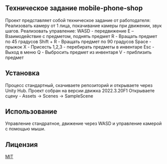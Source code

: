 ## Техническое задание mobile-phone-shop
 Проект представляет собой техническое задание от работодателя:
 Реализовать камеру от 1 лица, покачивание камеры при движении, звук шагов.
 Реализовать управление:
 WASD - передвижение
 E – Взаимодействие с предметом, поднять предмет
 R -  Вращать предмет по 45 градусов
 Shift + R - Вращать предмет по 90 градусов
 Space - прыжок X - Присесть
 1,2,3 - перебирать предметы в инвентаре
 Esc - Выход в меню
 Q  - Выбросить предмет из инвентаря
 V - приблизить предмет

## Установка
Процесс стандартный, скачиваете репозиторий и открываете через Unity Hub.
Проект собран на версии движка 2022.3.20F1
Открываете сцену - Assets -> Scenes -> SampleScene

## Использование
Управление стандратное, движение через WASD и управление камерой с помощью мыши. 


## Лицензия
[MIT](LICENSE) 

